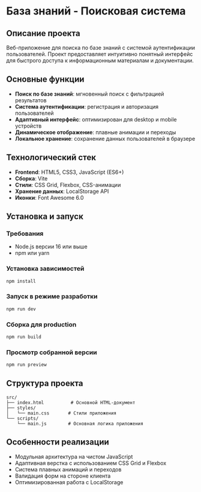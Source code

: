 # База знаний - Поисковая система

## Описание проекта

Веб-приложение для поиска по базе знаний с системой аутентификации пользователей. Проект предоставляет интуитивно понятный интерфейс для быстрого доступа к информационным материалам и документации.

## Основные функции

- **Поиск по базе знаний**: мгновенный поиск с фильтрацией результатов
- **Система аутентификации**: регистрация и авторизация пользователей
- **Адаптивный интерфейс**: оптимизирован для desktop и mobile устройств
- **Динамическое отображение**: плавные анимации и переходы
- **Локальное хранение**: сохранение данных пользователей в браузере

## Технологический стек

- **Frontend**: HTML5, CSS3, JavaScript (ES6+)
- **Сборка**: Vite
- **Стили**: CSS Grid, Flexbox, CSS-анимации
- **Хранение данных**: LocalStorage API
- **Иконки**: Font Awesome 6.0

## Установка и запуск

### Требования
- Node.js версии 16 или выше
- npm или yarn

### Установка зависимостей
```bash
npm install
```

### Запуск в режиме разработки
```bash
npm run dev
```

### Сборка для production
```bash
npm run build
```

### Просмотр собранной версии
```bash
npm run preview
```

## Структура проекта

```
src/
├── index.html          # Основной HTML-документ
├── styles/
│   └── main.css       # Стили приложения
└── scripts/
    └── main.js        # Основная логика приложения
```

## Особенности реализации

- Модульная архитектура на чистом JavaScript
- Адаптивная верстка с использованием CSS Grid и Flexbox
- Система плавных анимаций и переходов
- Валидация форм на стороне клиента
- Оптимизированная работа с LocalStorage